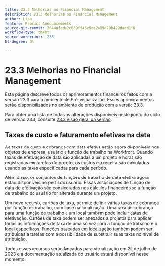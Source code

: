 ```yaml
---
title: 23.3 Melhorias no Financial Management
description: 23.3 Melhorias no Financial Management
author: Lisa
feature: Product Announcements
source-git-commit: 2644afeda2c839ff45c9ee2a89d79b429daed1f0
workflow-type: tm+mt
source-wordcount: '236'
ht-degree: 0%

---
```


# 23.3 Melhorias no Financial Management

Esta página descreve todos os aprimoramentos financeiros feitos com a versão 23.3 para o ambiente de Pré-visualização. Esses aprimoramentos serão disponibilizados no ambiente de produção com a versão 23.3.

Para obter uma lista de todas as alterações disponíveis neste ponto do ciclo de versão 23.3, consulte [23.3 Visão geral da versão](/help/quicksilver/product-announcements/product-releases/23.3-release-activity/23-3-release-overview.md).

## Taxas de custo e faturamento efetivas na data

As taxas de custo e cobrança com data efetiva estão agora disponíveis nos objetos de empresa, usuário e função de trabalho na Workfront. Quando taxas de efetivação de data são aplicadas a um projeto e horas são registradas em tarefas do projeto, os custos e a receita são calculados usando as taxas especificadas para cada período.

Além disso, os conjuntos de funções de trabalho de data efetiva agora estão disponíveis no perfil do usuário. Essas associações de função de data de efetivação são consideradas nos cálculos financeiros se a função de trabalho do usuário for alterada durante um projeto.

Um novo recurso, cartões de taxa, permite definir várias taxas de cobrança por função de trabalho, com base na localização. Uma taxa de cobrança para uma função de trabalho e um local também pode incluir datas de efetivação. Cartões de taxa podem ser anexados a projetos para aplicar todas as informações de taxa de uma só vez para a função de trabalho e o local específicos. Funções baseadas em localização também podem ser atribuídas a tarefas com a possibilidade de substituir suas taxas no nível de atribuição.

Todos esses recursos serão lançados para visualização em 29 de julho de 2023 e a documentação atualizada do usuário estará disponível nesse momento.
